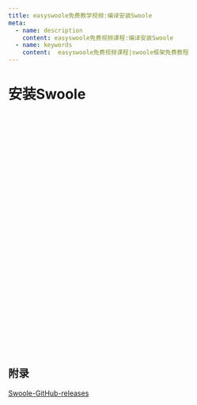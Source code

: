 ```yaml
---
title: easyswoole免费教学视频:编译安装Swoole
meta:
  - name: description
    content: easyswoole免费视频课程:编译安装Swoole
  - name: keywords
    content:  easyswoole免费视频课程|swoole框架免费教程
---
```

# 安装Swoole
<script type="text/javascript" src="/Js/Ckplayer/ckplayer.js"></script>
<div class="video" style="width: 50rem;height: 30rem;"></div>
<script type="text/javascript">
    var videoObject = {
    		container: '.video',
    		variable: 'player',
    		video:'http://easyswoole.oss-cn-shenzhen.aliyuncs.com/install/1-5-%e5%ae%89%e8%a3%85Swoole.mp4'
    	};
    var player=new ckplayer(videoObject);
</script>

## 附录

[Swoole-GitHub-releases](https://github.com/swoole/swoole-src/releases)